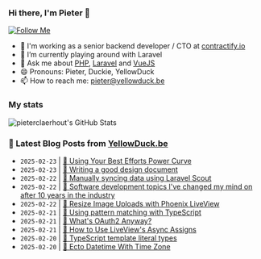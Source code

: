 ### Hi there, I'm Pieter 👋  
[![Follow Me](https://img.shields.io/github/followers/pieterclaerhout?label=Follow&style=social)](https://github.com/pieterclaerhout)

- 🏢 I'm working as a senior backend developer / CTO at [contractify.io](https://contractify.io)
- 🌱 I’m currently playing around with Laravel
- 💬 Ask me about [PHP](https://php.net), [Laravel](http://laravel.com) and [VueJS](https://vuejs.org)
- 😄 Pronouns: Pieter, Duckie, YellowDuck
- 📫 How to reach me: pieter@yellowduck.be

### My stats

![pieterclaerhout's GitHub Stats](https://github-readme-stats.vercel.app/api?username=pieterclaerhout&show_icons=true&count_private=true&line_height=40)

### 📩 Latest Blog Posts from [YellowDuck.be](https://www.yellowduck.be/)
<!-- BLOG-POST-LIST:START -->
- `2025-02-23` | [🔗 Using Your Best Efforts Power Curve](https://www.yellowduck.be/posts/using-your-best-efforts-power-curve)  
- `2025-02-23` | [🔗 Writing a good design document](https://www.yellowduck.be/posts/writing-a-good-design-document)  
- `2025-02-22` | [🐥 Manually syncing data using Laravel Scout](https://www.yellowduck.be/posts/manually-syncing-data-using-laravel-scout)  
- `2025-02-22` | [🔗 Software development topics I&#39;ve changed my mind on after 10 years in the industry](https://www.yellowduck.be/posts/software-development-topics-ive-changed-my-mind-on-after-10-years-in-the-industry)  
- `2025-02-22` | [🔗 Resize Image Uploads with Phoenix LiveView](https://www.yellowduck.be/posts/resize-image-uploads-with-phoenix-liveview)  
- `2025-02-21` | [🐥 Using pattern matching with TypeScript](https://www.yellowduck.be/posts/using-pattern-matching-with-typescript)  
- `2025-02-21` | [🔗 What&#39;s OAuth2 Anyway?](https://www.yellowduck.be/posts/whats-oauth2-anyway)  
- `2025-02-21` | [🔗 How to Use LiveView&#39;s Async Assigns](https://www.yellowduck.be/posts/how-to-use-liveviews-async-assigns)  
- `2025-02-20` | [🐥 TypeScript template literal types](https://www.yellowduck.be/posts/typescript-template-literal-types)  
- `2025-02-20` | [🔗 Ecto Datetime With Time Zone](https://www.yellowduck.be/posts/ecto-datetime-with-time-zone)  

<!-- BLOG-POST-LIST:END -->
